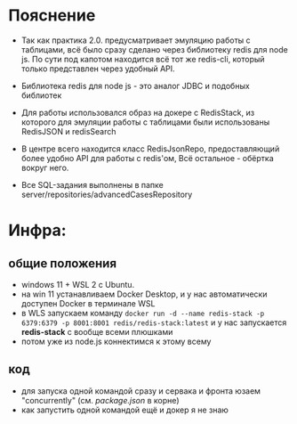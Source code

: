 # Пояснение

- Так как практика 2.0. предусматривает эмуляцию работы с таблицами, всё было сразу сделано через библиотеку redis для node js. 
По сути под капотом находится всё тот же redis-cli, который только представлен через удобный API.

- Библиотека redis для node js - это аналог JDBC и подобных библиотек

- Для работы использовался образ на докере с RedisStack, из которого для эмуляции работы с таблицами были использованы RedisJSON и redisSearch

- В центре всего находится класс RedisJsonRepo, предоставляющий более удобно API для работы с redis'ом, Всё остальное - обёртка вокруг него.

- Все SQL-задания выполнены в папке server/repositories/advancedCasesRepository

# Инфра:

## общие положения
- windows 11 + WSL 2 с Ubuntu.
- на win 11 устанавливаем Docker Desktop, и у нас автоматически доступен Docker в терминале WSL
- в WLS запускаем команду ```docker run -d --name redis-stack -p 6379:6379 -p 8001:8001 redis/redis-stack:latest``` и у нас запускается <b>redis-stack</b> с вообще всеми плюшками
- потом уже из node.js коннектимся к этому всему

## код
- для запуска одной командой сразу и сервака и фронта юзаем "concurrently" (см. <i>package.json</i> в корне)
- как запустить одной командой ещё и докер я не знаю

